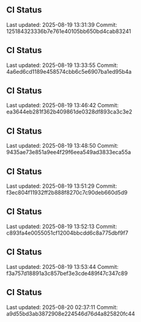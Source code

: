 
## CI Status
Last updated: 2025-08-19 13:31:39
Commit: 125184323336b7e761e40105bb650bd4cab83241

## CI Status
Last updated: 2025-08-19 13:33:55
Commit: 4a6ed6cd1189e458574cbb6c5e6907ba1ed95b4a

## CI Status
Last updated: 2025-08-19 13:46:42
Commit: ea3644eb281f362b409861de0328df893ca3c3e2

## CI Status
Last updated: 2025-08-19 13:48:50
Commit: 9435ae73e851a9ee4f29f6eea549ad3833eca55a

## CI Status
Last updated: 2025-08-19 13:51:29
Commit: f3ec804f11932ff2b888f8270c7c90deb660d5d9

## CI Status
Last updated: 2025-08-19 13:52:13
Commit: c893fa4e0055051cf12004bbcdd6c8a775dbf9f7

## CI Status
Last updated: 2025-08-19 13:53:44
Commit: f3a757d18891a3c857bef3e3cde489f47c347c89

## CI Status
Last updated: 2025-08-20 02:37:11
Commit: a9d55bd3ab3872908e224546d76d4a825820fc44

